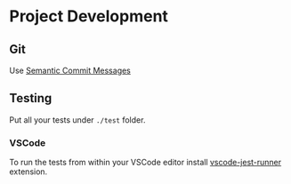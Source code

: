 # Project Development
## Git
Use [Semantic Commit Messages](https://nitayneeman.com/posts/understanding-semantic-commit-messages-using-git-and-angular/)
## Testing
Put all your tests under `./test` folder.
### VSCode
To run the tests from within your VSCode editor install [vscode-jest-runner](https://marketplace.visualstudio.com/items?itemName=firsttris.vscode-jest-runner) extension.
